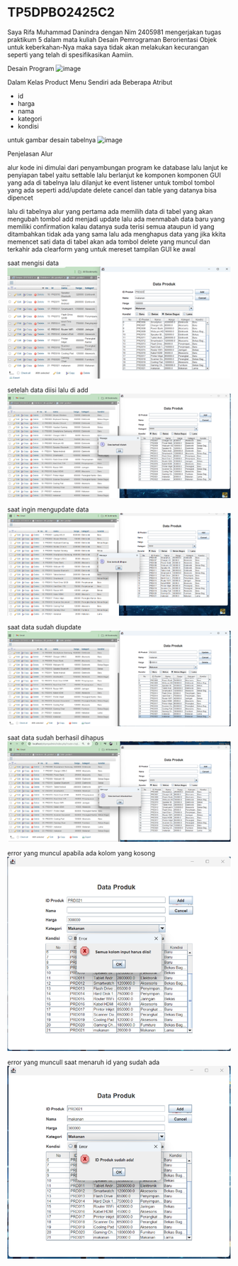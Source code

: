 # TP5DPBO2425C2

Saya Rifa Muhammad Danindra dengan Nim 2405981 mengerjakan tugas praktikum 5 dalam mata kuliah Desain Pemrograman Berorientasi Objek untuk keberkahan-Nya maka saya tidak akan melakukan kecurangan seperti yang telah di spesifikasikan Aamiin.


Desain Program
<img width="1061" height="501" alt="image" src="https://github.com/user-attachments/assets/8dd92d9b-7680-43c0-9c66-96ca9b1adb99" />

Dalam Kelas Product Menu Sendiri ada Beberapa Atribut

  - id
  - harga
  - nama
  - kategori
  - kondisi

untuk gambar desain tabelnya
<img width="863" height="710" alt="image" src="https://github.com/user-attachments/assets/98039161-401e-483f-996a-0e7e1afd0e05" />

Penjelasan Alur


alur kode ini dimulai dari penyambungan program ke database lalu lanjut ke penyiapan tabel yaitu settable lalu berlanjut ke komponen komponen GUI yang ada di tabelnya lalu dilanjut ke event listener untuk tombol tombol yang ada seperti add/update delete cancel dan table yang datanya bisa dipencet

lalu di tabelnya alur yang pertama ada memilih data di tabel yang akan mengubah tombol add menjadi update lalu ada menmabah data baru yang memiliki confirmation kalau datanya suda terisi semua ataupun id yang ditambahkan tidak ada yang sama lalu ada menghapus data yang jika kkita memencet sati data di tabel akan ada tombol delete yang muncul dan terkahir ada clearform yang untuk mereset tampilan GUI ke awal


saat mengisi data
![Dokumentasi](Dokumentasi/add1.png)

setelah data diisi lalu di add
![Dokumentasi](Dokumentasi/add2.png)

saat ingin mengupdate data
![Dokumentasi](Dokumentasi/update1.png)

saat data sudah diupdate
![Dokumentasi](Dokumentasi/update2.png)

saat data sudah berhasil dihapus
![Dokumentasi](Dokumentasi/delete.png)

error yang muncul apabila ada kolom yang kosong
![Dokumentasi](Dokumentasi/isi_kolom.png)

error yang muncull saat menaruh id yang sudah ada
![Dokumentasi](Dokumentasi/id_produk.png)









